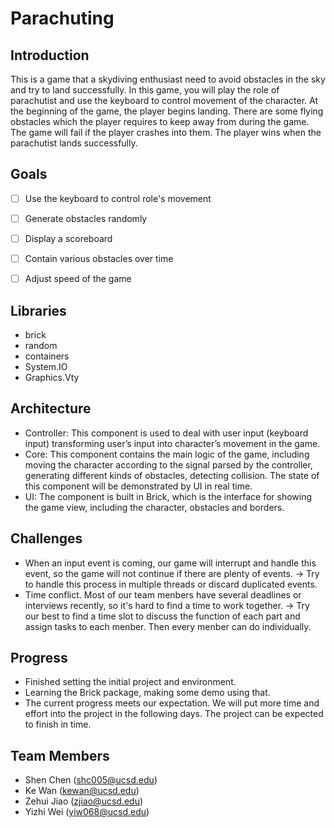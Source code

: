 # Parachuting
## Introduction
This is a game that a skydiving enthusiast need to avoid obstacles in the sky and try to land successfully. In this game, you will play the role of parachutist and use the keyboard to control movement of the character. At the beginning of the game, the player begins landing. There are some flying obstacles which the player requires to keep away from during the game. The game will fail if the player crashes into them. The player wins when the parachutist lands successfully.


## Goals
- [ ] Use the keyboard to control role's movement
- [ ] Generate obstacles randomly
- [ ] Display a scoreboard
- [ ] Contain various obstacles over time
- [ ] Adjust speed of the game


## Libraries
- brick
- random
- containers
- System.IO
- Graphics.Vty


## Architecture
- Controller: This component is used to deal with user input (keyboard input) transforming user’s input into character’s movement in the game.
- Core: This component contains the main logic of the game, including moving the character according to the signal parsed by the controller, generating different kinds of obstacles, detecting collision. The state of this component will be demonstrated by UI in real time.
- UI: The component is built in Brick, which is the interface for showing the game view, including the character, obstacles and borders.


## Challenges
- When an input event is coming, our game will interrupt and handle this event, so the game will not continue if there are plenty of events. -> Try to handle this process in multiple threads or discard duplicated events.
- Time conflict. Most of our team menbers have several deadlines or interviews recently, so it's hard to find a time to work together. -> Try our best to find a time slot to discuss the function of each part and assign tasks to each menber. Then every menber can do individually.


## Progress
- Finished setting the initial project and environment.
- Learning the Brick package, making some demo using that.
- The current progress meets our expectation. We will put more time and effort into the project in the following days. The project can be expected to finish in time.


## Team Members
- Shen Chen (shc005@ucsd.edu)
- Ke Wan (kewan@ucsd.edu)
- Zehui Jiao (zjiao@ucsd.edu)
- Yizhi Wei (yiw068@ucsd.edu)
